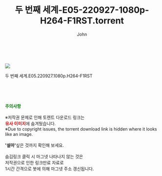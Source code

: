 ﻿---
layout: post
title:  "    두 번째 세계-E05-220927-1080p-H264-F1RST.torrent"
author: John
categories: [ TV ]
tags: [  ]
image: https://torrentrj55.com/uploadfile/full/19eb67591c727d1e83ded2d0fa04b7c20af4c070.jpg 
description: "    두 번째 세계-E05-220927-1080p-H264-F1RST torrent 정보 공유"
toc: true
toc_sticky: true
---

<br>
<p><img src="https://torrentrj55.com/uploadfile/full/19eb67591c727d1e83ded2d0fa04b7c20af4c070.jpg"/></p>
 두 번째 세계.E05.220927.1080p.H264-F1RST  
    
<br><br><br>
<p data-ke-size="size16"><b><span style="color: green;">주의사항</span></b><br /><br />※저작권 문제로 인해 토렌트 다운로드 링크는<br /><b><span style="color: red;">유사 이미지</span></b>에 숨겨뒀습니다.<br />※Due to copyright issues, the torrent download link is hidden where it looks like an image.<br /><br /><b>'설마'</b>싶은 것까지 확인해 보세요.<br /><br />숨김링크 클릭 시 마그넷 나타나지 않는 것은<br />저작권으로 인한 링크만료 자료로<br />1시간 간격으로 봇에 의해 마그넷 주소 갱신됩니다.</p>
